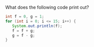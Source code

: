 What does the following code print out?
```java
int f = 0, g = 1;
for (int i = 0; i <= 15; i++) {
   System.out.println(f);
   f = f + g;
   g = f - g;
}
```
